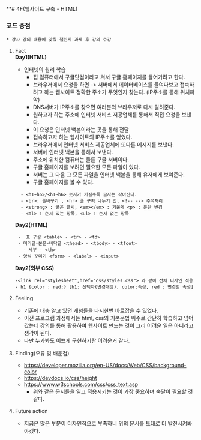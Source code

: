 **# 4F(웹사이트 구축 - HTML)
### 코드 중점
```
* 강사 강의 내용에 맞춰 챌린지 과제 후 강의 수강
```

1) Fact  
   **Day1(HTML)** 
   - 인터넷의 원리 학습
     - 집 컴퓨터에서 구글닷컴이라고 쳐서 구글 홈페이지를 들어가려고 한다.
     - 브라우저에서 요청을 하면 -> 서버에서 데이터베이스를 들여다보고 접속하려고 하는 웹사이트 정확한 주소가 무엇인지 찾는다.
       (IP주소를 통해 위치파악)
     - DNS서버가 IP주소를 찾으면 여러분의 브라우저로 다시 알려준다.
     - 원하고자 하는 주소에 인터넷 서비스 저공업체를 통해서 직접 요청을 보낸다.
     - 이 요청은 인터넷 백본이라는 곳을 통해 전달
     - 접속하고자 하는 웹사이트의 IP주소를 얻었다.
     - 브라우저에서 인터넷 서비스 제공업체에 또다른 메시지를 보낸다.
     - 서버에 인터넷 백본을 통해서 보낸다.
     - 주소에 위치한 컴퓨터는 물론 구글 서버이다.
     - 구글 홈페이지를 보려면 필요한 모든 파일이 있다.
     - 서버는 그 다음 그 모든 파일을 인터넷 백본을 통해 유저에게 보여준다.
     - 구글 홈페이지를 볼 수 있다.
   
   ```
     - <h1~h6>/<h1~h6> 숫자가 커질수록 글자는 작아진다.  
     - <br>: 줄바꾸기 , <hr> 줄 구획 나누기 선, <!-- --> 주석처리
     - <strong> : 굵은 글씨, <em></em> : 기울게 <p> : 문단 변경
     - <ol> : 순서 있는 항목, <ul> : 순서 없는 항목
    ```
   **Day2(HTML)**
    ```
     -  표 구성 <table> - <tr> - <td>
     - 머리글-본문-바닥글 <thead> - <tbody> - <tfoot>
       - 세부 - <th>
     - 양식 꾸미기 <form> - <label> - <input>
   ```
   **Day2(외부 CSS)**
    ``````
    -<link rel="stylesheet",href="css/styles.css"> 와 같이 전체 디자인 적용
    - h1 {color : red;} [h1: 선택자(변경대상), color:속성, red : 변경할 속성]
   
2) Feeling
    - 기존에 대충 알고 있던 개념들을 다시한번 바로잡을 수 있었다.
    - 이전 프로그램 과정에서는 html, css의 기본문법 위주로 간단히 학습하고 넘어갔는데 강의를 통해 활용하여 웹사이트 만드는 것이 그리 어려운 일은 아니라고 생각이 된다.
    - 다만 누가봐도 이쁘게 구현하기란 어려운거 같다.


3) Finding(오류 및 배운점)
   - https://developer.mozilla.org/en-US/docs/Web/CSS/background-color
   - https://devdocs.io/css/height
   - https://www.w3schools.com/css/css_text.asp
     - 위와 같은 문서들을 읽고 적용시키는 것이 가장 중요하며 숙달이 필요할 것 같다. 
       
4) Future action
    - 지금은 많은 부분이 디자인적으로 부족하니 위의 문서를 토대로 더 발전시켜봐야겠다.


